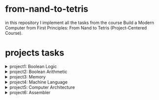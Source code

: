 # from-nand-to-tetris

in this repository I implement all the tasks from the course Build a Modern Computer from First Principles: From Nand to Tetris (Project-Centered Course).

# projects tasks
<details>

<summary>project1: Boolean Logic</summary>

## Nand (given)
Chip name: `Nand`

Input: `a, b`

Output: `out`

Function: `if ((a==1) and (b==1)) then out = 0, else out = 1`

|a|b|out|
|-|-|-|
|0|0|1|
|0|1|1|
|1|0|1|
|1|1|0|
 
## Not
Chip name: `Not`

Input: `in`

Output: `out`

Function: `if (in==0) then out = 1, else out = 0`

|in|out|
|-|-|
|0|1|
|1|0|

### My implementation:

![NOT](image/NOT.png)

## And
Chip name: `And`

Input: `a, b`

Output: `out`

Function: `if ((a==1) and (b==1)) then out = 1, else out = 0`

|a|b|out|
|-|-|-|
|0|0|0|
|0|1|0|
|1|0|0|
|1|1|1|

### My implementation:

![AND](image/AND.png)

## Or
Chip name: `Or`

 Input: `a, b`
 
 Output: `out`
 
 Function: `if ((a==0) and (b==0)) then out = 0, else out = 1`

|a|b|out|
|-|-|-|
|0|0|0|
|0|1|1|
|1|0|1|
|1|1|1|

### My implementation:

![or](image/OR.png)

## Xor
 Chip name: `Xor`
 
 Input: `a, b`
 
 Output: `out`
 
 Function: `if (a!=b) then out = 1, else out = 0`

|a|b|out|
|-|-|-|
|0|0|0|
|0|1|1|
|1|0|1|
|1|1|0|

### My implementation:

![XOR](image/XOR.png)

## Mux
Chip name: `Mux`

 Input:     `a, b, sel`
 
 Output:    `out`
 
 Function:  `if (sel == 0) then out = a, else out = b`

| a | b |sel|out|
|-|-|-|-|
| 0 | 0 | 0 | 0 |
| 0 | 0 | 1 | 0 |
| 0 | 1 | 0 | 0 |
| 0 | 1 | 1 | 1 |
| 1 | 0 | 0 | 1 |
| 1 | 0 | 1 | 0 |
| 1 | 1 | 0 | 1 |
| 1 | 1 | 1 | 1 |

sel|out|
|-|-|
|0|a|
|1|b|

### My implementation:

![MUX](image/MUX.png)

## DMux
 Chip name: `DMux`
 
 Input:     `in, sel`
 
 Output:    `a, b`

 Function: `if (sel==0) then {a,b}={in,0}, else {a,b}={0,in}`

|  in   |  sel  |   a   |   b   |
|-|-|-|-|
|   0   |   0   |   0   |   0   |
|   0   |   1   |   0   |   0   |
|   1   |   0   |   1   |   0   |
|   1   |   1   |   0   |   1   |
 
### My implementation:

![DMUX](image/DMUX.png)

## Not16
 Chip name: `Not16`
 
 Input: `in[16]`
 
 Output: `out[16]`
 
 Function: `for i = 0..15 out[i] = Not(in[i])`

### My implementation:

![NOT16](image/NOT16.png)

## And16
Chip name: `And16`

 Input: `a[16], b[16]`
 
 Output: `out[16]`
 
 Function: `for i = 0..15 out[i] = And(a[i], b[i])`

### My implementation:

![AND16](image/AND16.png)

## Or16
Chip name: `Or16`

 Input: `a[16], b[16]`
 
 Output: `out[16]`
 
 Function: `for i = 0..15 out[i] = Or(a[i], b[i])`

### My implementation:

![OR16](image/OR16.png)

## Mux16
Chip name: `Mux16`

 Input: `a[16], b[16], sel`
 
 Output: `out[16]`
 
 Function: `if (sel==0) then for i = 0..15 out[i] = a[i],
 else for i = 0..15 out[i] = b[i]`
 
### My implementation:

![MUX16](image/MUX16.png)

## Or8Way
Chip name: `Or8Way`

 Input: `in[8]`
 
 Output: `out`
 
 Function: `out = Or(in[0], in[1],…, in[7])`

### My implementation:

![Or8Way](image/Or8Way.png)

## Mux4Way16
 Chip name: `Mux4Way16`
 
 Input: `a[16], b[16], c[16], d[16], sel[2]`
 
 Output: `out[16]`
 
 Function: `if (sel==00,01,10, or 11) then out = a, b, c, or d`
 
 Comment: `The assignment is a 16-bit operation.
 For example, "out = a" means "for i = 0..15 
out[i] = a[i]"`

|sel[1]|sel[0]|out|
|-|-|-|
|0|0|a|
|0|1|b|
|1|0|c|
|1|1|d|

### My implementation:

![Mux4Way16](image/Mux4Way16.png)

## Mux8Way16
 Chip name: `Mux8Way16`

 Input: `a[16], b[16], c[16], d[16], e[16], f[16], 
g[16], h[16], sel[3]`

 Output: `out[16]`

 Function: `if (sel==000,001,010, …, or 111)then out = a, 
b, c, d, …, or h`

 Comment: `The assignment is a 16-bit operation.
 For example, "out = a" means "for i = 0..15 
out[i] = a[i]".`

|sel[2]|sel[1]|sel[0]|out|
|-|-|-|-|
|0|0|0|a|
|0|0|1|b|
|0|1|0|c|
|0|1|1|d|
|1|0|0|e|
|1|0|1|f|
|1|1|0|g|
|1|1|1|h|

### My implementation:

![Mux8Way16](image/Mux8Way16.png)

## DMux4Way
Chip name: `DMux4Way`

 Input: `in, sel[2]`

 Output: `a, b, c, d`

 Function: 
 ```
if (sel==00) then {a, b, c, d} = {1,0,0,0},
 else if (sel==01) then {a, b, c, d} = {0,1,0,0},
 else if (sel==10) then {a, b, c, d} = {0,0,1,0},
 else if (sel==11) then {a, b, c, d} = {0,0,0,1}
```

|sel[1]|sel[0]|a|b|c|d|
|-|-|-|-|-|-|
|0|0|in|0|0|0|
|0|1|0|in|0|0|
|1|0|0|0|in|0|
|1|1|0|0|0|im|

### My implementation:

![DMux4Way](image/DMux4Way.png)

## DMux8Way
Chip name: `Dmux8Way`

 Input: `in, sel[3]`

 Output: `a, b, c, d, e, f, g, h`

 Function:  
```
if (sel==000) then {a, b, c,…, h} = {1,0,0,0,0,0,0,0},
else if (sel==001) then {a, b, c,…, h} = {0,1,0,0,0,0,0,0},
else if (sel==010) then {a, b, c,…, h} = {0,0,1,0,0,0,0,0},
 …
else if (sel==111) then {a, b, c,…, h} = {0,0,0,0,0,0,0,1}
```
|sel[2]|sel[1]|sel[0]|a|b|c|d|e|f|g|h|
|-|-|-|-|-|-|-|-|-|-|-|
|0|0|0|in|0|0|0|0|0|0|0|
|0|0|1|0|in|0|0|0|0|0|0|
|0|1|0|0|0|in|0|0|0|0|0|
|0|1|1|0|0|0|in|0|0|0|0|
|1|0|0|0|0|0|0|in|0|0|0|
|1|0|1|0|0|0|0|0|in|0|0|
|1|1|0|0|0|0|0|0|0|in|0|
|1|1|1|0|0|0|0|0|0|0|in|

### My implementation:

![DMux8Way](image/DMux8Way.png)

</details>

<details>

<summary>project2: Boolean Arithmetic</summary>

## HalfAdder
Chip name: `HalfAdder`

 Input:     `a, b`
 
 Output:    `sum, carry`

 Function: `sum = LSB of a + b; carry = MSB of a + b`

|a|b|carry|sum|
|-|-|-|-|
|0|0|0|0|
|0|1|0|1|
|1|0|0|1|
|1|1|1|0|

### My implementation:

![HalfAdder](image/HalfAdder.png)

## FullAdder

Chip name: `FullAdder`

Input: `a, b, c`

Output: `sum, carry`

Function: `sum = LSB of a + b + c; carry = MSB of a + b + c`

|a|b|c|carry|sum|
|-|-|-|-|-|
|0|0|0|0|0|
|0|0|1|0|1|
|0|1|0|0|1|
|0|1|1|1|0|
|1|0|0|0|1|
|1|0|1|1|0|
|1|1|0|1|0|
|1|1|1|1|1|

### My implementation:

![FullAdder](image/FullAddr.png)

## Add16

Chip name: `Add16`

 Input:     `a[16], b[16]`

 Output:    `out[16]`

 Function:  `Adds two 16-bit numbers.
           The overflow bit is ignored.`

### My implementation:

![ADD16](image/ADD16.png)

## Inc16
 Chip name: `Inc16`

 Input: `in[16]`

 Output: `out[16]`

 Function: `out = in + 1. The overflow bit is ignored.`

### My implementation:

![Inc16](image/Inc16.png)

## ALU

Chip name: `ALU`

Input: `x[16], y[16], zx, nx, zy, ny, f, no`

Output: `out[16], zr, ng`

Function:
```
if zx x=0
if nx x!=0
if zy y=0
if ny y=!y
if f out=x+y, else out=x&y
if out==0 zr=1, else zr=0
if out<0 ng=1, else ng=0
The overflow bit is ignored.
```

### My implementation:

![ALU](image/ALU.png)

|if zx then x=0|if nx then x=!x|if zy then y=0|if ny then y!=y|if f then out=x+y else out=x&y|if no then out!=out|out(x,y)|
|-|-|-|-|-|-|-|
| 1 | 0 | 1 | 0 | 1 | 0 | 0 |
| 1 | 1 | 1 | 1 | 1 | 1 | 1 |
| 1 | 1 | 1 | 0 | 1 | 0 | -1 |
| 0 | 0 | 1 | 1 | 0 | 0 | x |
| 1 | 1 | 0 | 0 | 0 | 0 | y |
| 0 | 0 | 1 | 1 | 0 | 1 | !x |
| 1 | 1 | 0 | 0 | 0 | 1 | !y |
| 0 | 0 | 1 | 1 | 1 | 1 | -x |
| 1 | 1 | 0 | 0 | 1 | 1 | -y |
| 0 | 1 | 1 | 1 | 1 | 1 | x+1 |
| 1 | 1 | 0 | 1 | 1 | 1 | y+1 |
| 0 | 0 | 1 | 1 | 1 | 0 | x-1 |
| 1 | 1 | 0 | 0 | 1 | 0 | y-1 |
| 0 | 0 | 0 | 0 | 1 | 0 | x+y |
| 0 | 1 | 0 | 0 | 1 | 1 | x-y |
| 0 | 0 | 0 | 1 | 1 | 1 | y-x |
| 0 | 0 | 0 | 0 | 0 | 0 | x&y |
| 0 | 1 | 0 | 1 | 0 | 1 | x|y |

> if (out==0) zr=1, else zr=0

> if (out<0) ng=1, else ng=0
</details>

<details>

<summary>project3: Memory</summary>

## DFF (given)

 Chip name: `DFF`

 Input: `in`

 Output: `out`

 Function: `out(t)=in(t-1)`

 Comment: 
```
This clocked gate has a built-in
implementation and thus there is
no need to implement it.
```

## Bit

 Chip name: `Bit`

 Input: `in, load`

 Output: `out`

 Function: `If load(t-1) then out(t)=in(t-1) else out(t)=out(t-1)`

### My implementation:

![Bit](image/Bit.png)

## Register

Chip name: `Register`

Input: `in[16], load`

Output: `out[16]`

Function: `If load(t-1) then out(t)\in(t-1) else out(t)\out(t-1)`

Comment: `"\" is a 16-bit operation.`

### My implementation:

![Register](image/Register.png)

## RAMn

Chip name: `RAMn // n and k are listed below`

Input: `in[16], address[k], load`

Output: `out[16]`

Function: 
```
out(t)=RAM[address(t)](t)
If load(t-1) then
 RAM[address(t-1)](t)\in(t-1)
```

Comment: `"\" is a 16-bit operation.`

### My implementation:

### RAM8
Chip name: `RAM8`

Input: `in[16], address[3], load`

Output: `out[16]`
![RAM8](image/RAM8.png)

### RAM64
Chip name: `RAM64`

Input: `in[16], address[6], load`

Output: `out[16]`
![RAM64](image/RAM64.png)

### RAM512
Chip name: `RAM512`

Input: `in[16], address[9], load`

Output: `out[16]`
![RAM512](image/RAM512.png)

### RAM4K
Chip name: `RAM4K`

Input: `in[16], address[12], load`

Output: `out[16]`
![RAM4K](image/RAM4K.png)

### RAM16K
Chip name: `RAM16K`

Input: `in[16], address[14], load`

Output: `out[16]`
![RAM16K](image/RAM16K.png)

## PC

Chip name: `PC  // 16-bit counter`

Input: `in[16], inc, load, reset`

Output: `out[16]`

Function: 
```
If reset(t-1) then out(t)\0
 else if load(t-1) then out(t)\in(t-1)
  else if inc(t-1) then out(t)\out(t-1)+1
   else out(t)\out(t-1)
```

Comment: `"\" - is a 16-bit operation. "+" is 16-bit arithmetic addition.`

### My implementation:
![PC](image/PC.png)

</details>

<details>

<summary>project4: Machine Language</summary>

## Multiplication Program (Mult.asm): 
The inputs of this program are the current values stored in `R0` and
`R1` (i.e., the two top RAM locations). The program computes the product `R0*R1` and stores the result in
`R2`. We assume (in this program) that `R0>=0`, `R1>=0`, and `R0*R1<32768`. Your program need not test
these conditions, but rather assume that they hold. The supplied Mult.tst and Mult.cmp scripts will test
your programon several representative data values.

Pseudocode:
```
R2 = 0;
for (i=R1,i>=0,i--) {
 R2 += R0;
}
```

## I/O-Handling Program (Fill.asm): 
This program runs an infinite loop that listens to the keyboard input.
When a key is pressed (any key), the program blackens the screen, namely, writes “black” in every pixel.
When no key is pressed, the screen should be cleared. You may choose to blacken and clear the screen in
any spatial order, as long as pressing a key continuously for long enough will result in a fully blackened
screen and not pressing any key for long enough will result in a cleared screen. This program has a test
script (Fill.tst) but no compare file—it should be checked by visibly inspecting the simulated screen.

Pseudocode:
```
prev=0;

while(0) {
 if(kbd==0) call white();
 else call black();
}

white() {    // checks that the screen is white
 now=0;
 check = now - prev; // if 0 - do nothing
 prev = 0;           // remember last state
 if(check==0) return;
 else call clear();
}

black() {    // checks that the screen is black
 now=-1;
 check = now - prev;
 prev = -1;
 if(check==0) return;
 else call fill();
}

clear() {
 for(i=8191,i>=0,i--) {
  RAM[SCREEN+i]=0;   // SCREEN =  initial screen register
 }
}

fill() {
  for(i=8191,i>=0,i--) {
  RAM[SCREEN+i]=-1;   // SCREEN = the start register of the screen
 }
}
```

</details>

<details>

<summary>project5: Computer Architecture</summary>

## Memory 

Chip name: `Memory`

Input:
```
in[16],         // Complete memory address space
load,           // What to write
address[15]     // Where to write
```

Output:
```
out[16]         // Memory value at the given address
```

Function:
```
1. out(1)=Memory[address(t)](t)
2. If load(t-1) then emory[address(t-1)](t)=in(t-1)
(t is the current time unit, or cycle)
```

Comment:
```
Access to any address>24576 (0x6000) is invalid.
Access to any address in the range 16384-24575
(0x4000-0x5FFF) results in accessing the screen 
memory map. Access to address 24576 (0x6000) results
in accessing the keyboard memory map. The behavior
in these address is described in the Screen and
Keyboard chip specifications.
```

### My implementation:

![Memory](image/Memory.png)

## CPU 

Chip name: `CPU`

Input:
```
inM[16],                   // M value input (M = contents of RAM[A])
instruction[16],           // Instruction for execution
reset                      // Signals whether to restart the current 
                           // program (reset-1) or continue executing
                           // the current program (reset=0) 
```

Output:
```
outM[16],         // M value output
writeM,           // Write to M?
addressM[15],     // Address of M in data memory
pc[15],           // Address of next instruction
```

Function:
```
Executes the instruction according to the Hack machine language
specification. The D and A in the language specification refer to
CPU-resident registers, while M refers to the memory location
addressed by A (inM holds the value of this location).

If the instruction needs to write a value to M, the value is
placed in outM, the address is placed in addressM, and the wtiteM
bit is asserted. (When writeM=0, any value may appear in outM.)

If reset=1, then the CPU jumps to address 0 (i.c., sets pc=0 in
the next time unit) rather than to the address resulting from
executing the current instruction.
```

### My implementation:

![CPU](image/CPU.png)

## Computer 

Chip name: `Computer`

Input:
```
reset
```

Function:
```
When reset is 0, the program stored in the computer's
ROM executes. When reset is 1, the execution of the
program restarts. Thus, to start a program's
execution, reset must be pushed "up" (1) and then
"down" (0).

From this point onward the user is at the mercy of
the software. In particular, depending on the
program's code, the screen may show some output and
the user may be able to interact with the computer
via the keyboard.
```

### My implementation:

![Computer](image/Computer.png)

</details>



<details>

<summary>project6: Assembler</summary>

## Objective

 Develop an assembler that translates programs written in the Hack assembly language into Hack
binary code. This version of the assembler assumes that the source assembly code is valid. Error
checking, reporting and handling can be added to later versions of the assembler, but are not part
of this project. 
>There is no this function in my code yet, it is assumed that my interpretation is always correct :)

## Implementation
In the textbook, the course teachers suggest initializing an object of the Parser class by opening a file. I preferred to open the file once and write all the information into the program at once, using try-with-resources block to avoid breaking the file. But in order to preserve the API proposed by the authors, I simulated iteration through the file by ordinary passage through the list, creating a index inside the class, which is controlled by the methods `hasMoreLines()`, `advance()` and `jumpFirst()` (to return the label to the beginning).

## Classes

#### `AssemblerHack.java` class translates Hack assembly language mnemonics into Hack binary code.
>The main class that manages the entire process of building a binary program, using the instance of the `Parser` class to access the .asm file, the instance of the `HackSymbolTable` class to access labels and variables addresses, and the `Code` utility class to obtain binary representations of decimal values ​​and mnemonics. The result (binary program) is collected in `ArrayList code`, then written to the created .hack file, under the control of `AssemblerHack` instance methods.



#### `HackSymbolTable.java` manages a symbol table that associates symbolic labels with numeric addresses. This is used in the context of the Hack computer system.

API:

`HackSymbolTable()` - constructs a new HackSymbolTable and initializes it with predefined symbols.

`addEntry(String symbol, int address)` - adds the pair (symbol, address) to the table.

`contains(String symbol)` - does the symbol table contain the given symbol?

`getAddress(String symbol)` - returns the address associated with the given symbol.



#### `Parser.java` - The Parser class is used to read and parse assembly language files.

>The Parser module provides access to the input assembly code. In particular, it provides a convenient means of moving through source code, skipping comments and whitespace, and breaking down each symbolic command into its basic components.

API:

`Parser(String location)` - creates a Parser object and initializes it with a List program, which will be filled in as the file is read, located at location.

`getInstruction()` - returns the current instruction.

`hasMoreLines()` - are there more commands in the input?

`jumpFirst()` - resets the instruction pointer to the first instruction.

`advance()` - read the next command from the input and makes it hte current command.

`instructionType()` - returns the type of the current instruction:
> A_INSTRUCTION for @xxx where xxx is either a symbol or a decimal number

>C_INSTRUCTION for dest=comp;jump

>L_INSTRUCTION (actually, pseudo-command) for (xxx) where xxx is a symbol

`dest()` - returns the destination mnemonic in the current C-instruction.

`comp()` - returns the computation mnemonic in the current C-instruction.

`jump()` - returns the jump mnemonic in the current C-instruction.



#### `InstructionType.java`
>The InstructionType enum represents the different types of instructions in the Hack assembly language.



#### `Code.java`
>The utility class contains static methods to convert assembly language mnemonics into their corresponding binary codes for the Hack computer. This class uses value maps for comp and jump mnemonics - compMap and jumpMap.

API:

`dest(String dest)` - returns the binary code of the dest mnemonic.

`comp(String comp)` - returns the binary code of the comp mnemonic.

`jump(String jump)` - returns the binary code of the jump mnemonic.

`bits(int n)` - converts an integer to its 15-bit binary representation.

</details>

